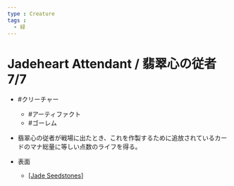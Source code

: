 ```yaml
---
type : Creature
tags : 
  - 緑
---
```

# Jadeheart Attendant / 翡翠心の従者 7/7

* #クリーチャー
  * #アーティファクト
  * #ゴーレム

* 翡翠心の従者が戦場に出たとき、これを作製するために追放されているカードのマナ総量に等しい点数のライフを得る。

* 表面
  * [[Jade Seedstones]]


[//begin]: # "Autogenerated link references for markdown compatibility"
[Jade Seedstones]: <../Artifacts/Jade Seedstones.md> "Jade Seedstones / 翡翠の種石 (3)(緑)"
[//end]: # "Autogenerated link references"
